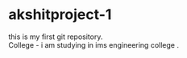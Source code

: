 # akshitproject-1
this is my first git repository. 
<br>
College - i am studying in ims engineering college .
